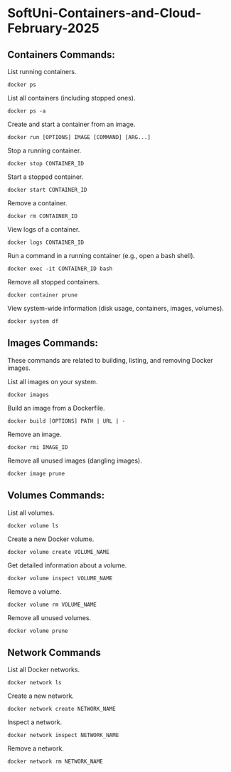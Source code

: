 # SoftUni-Containers-and-Cloud-February-2025

## Containers Commands:

List running containers.
```
docker ps
```

List all containers (including stopped ones).
```
docker ps -a
```

Create and start a container from an image.
```
docker run [OPTIONS] IMAGE [COMMAND] [ARG...]
```

Stop a running container.
```
docker stop CONTAINER_ID
```

Start a stopped container.
```
docker start CONTAINER_ID
```

Remove a container.
```
docker rm CONTAINER_ID
```

View logs of a container.
```
docker logs CONTAINER_ID
```

Run a command in a running container (e.g., open a bash shell).
```
docker exec -it CONTAINER_ID bash
```

Remove all stopped containers.
```
docker container prune
```

View system-wide information (disk usage, containers, images, volumes).
```
docker system df
```

## Images Commands:
These commands are related to building, listing, and removing Docker images.

List all images on your system.
```
docker images
```

Build an image from a Dockerfile.
```
docker build [OPTIONS] PATH | URL | -
``` 

Remove an image.
```
docker rmi IMAGE_ID
```

Remove all unused images (dangling images).
```
docker image prune
```

## Volumes Commands:

List all volumes.
```
docker volume ls
```

Create a new Docker volume.
```
docker volume create VOLUME_NAME
```

Get detailed information about a volume.
```
docker volume inspect VOLUME_NAME
```

Remove a volume.
```
docker volume rm VOLUME_NAME
```

Remove all unused volumes.
```
docker volume prune
```

## Network Commands

List all Docker networks.
```
docker network ls
```

Create a new network.
```
docker network create NETWORK_NAME
```

Inspect a network.
```
docker network inspect NETWORK_NAME
```

Remove a network.
```
docker network rm NETWORK_NAME
```